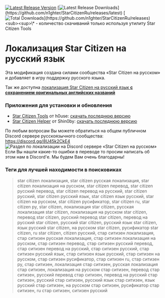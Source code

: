 [![Latest Release Version](https://img.shields.io/github/release/n1ghter/StarCitizenRu?sort=date&label=Последняя%20версия)](https://github.com/n1ghter/StarCitizenRu/releases/latest)
[![Latest Release Downloads](https://img.shields.io/github/downloads/n1ghter/StarCitizenRu/latest/total?label=Скачиваний%20последней%20версии*)](https://github.com/n1ghter/StarCitizenRu/releases/latest)
[![Total Downloads](https://img.shields.io/github/downloads/n1ghter/StarCitizenRu/total.svg?label=Скачиваний%20всего*)](https://github.com/n1ghter/StarCitizenRu/releases) <sub><sup>\* - количество скачиваний только используя утилиту Star Citizen Tools</sup></sub>
# Локализация Star Citizen на русский язык
Эта модификация создана силами сообщества «Star Citizen на русском» и добавляет в игру поддержку русского языка.  

Так же доступна [локализация Star Citizen на русский язык **с сохранением оригинальных английских названий**](https://github.com/budukratok/SC_not_so_ru)

### Приложения для установки и обновления

* [Star Citizen Tools](https://github.com/h0useRus/StarCitizen) от h0use: [скачать последнюю версию](https://github.com/h0useRus/StarCitizen/releases/latest)
* [Star Citizen Helper](https://github.com/Shin0by/StarCitizen-Helper) от Shin0by: [скачать последнюю версию](https://github.com/Shin0by/StarCitizen-Helper/releases/latest)

По любым вопросам Вы можете обратиться на общем публичном Discord сервере русскоязычного сообщества: https://discord.gg/8U45k2CkE4  
![Раздел по локализации на Discord сервере «Star Citizen на русском»](https://media.discordapp.net/attachments/291284444810182656/883382193370595328/unknown.png)  
Если Вы нашли какие-то ошибки в переводе то просим написать об этом нам в Discord'е. Мы будем Вам очень благодарны!

### Теги для лучшей находимости в поисковиках
> star citizen локализация, star citizen русская локализация, star citizen локализация на русском, 
> star citizen перевод, star citizen русский перевод, star citizen перевод на русский, 
> star citizen русский, star citizen русский язык, star citizen язык русский, star citizen на русском, 
> star citizen русификатор, star citizen ru, star citizen ру, star citizen,
> локализация star citizen, русская локализация star citizen, локализация на русском star citizen, 
> перевод star citizen, русский перевод star citizen, перевод на русский star citizen, 
> русский star citizen, русский язык star citizen, язык русский star citizen, на русском star citizen, 
> русификатор star citizen, ru star citizen, citizen русский, 
> стар ситизен локализация, стар ситизен русская локализация, стар ситизен локализация на русском, 
> стар ситизен перевод, стар ситизен русский перевод, стар ситизен перевод на русский, 
> стар ситизен русский, стар ситизен русский язык, стар ситизен язык русский, стар ситизен на русском, 
> стар ситизен русификатор, стар ситизен ru, стар ситизен ру, стар ситизен,
> локализация стар ситизен, русская локализация стар ситизен, локализация на русском стар ситизен, 
> перевод стар ситизен, русский перевод стар ситизен, перевод на русский стар ситизен, 
> русский стар ситизен, русский язык стар ситизен, язык русский стар ситизен, на русском стар ситизен, 
> русификатор стар ситизен, ru стар ситизен, ситизен русский

